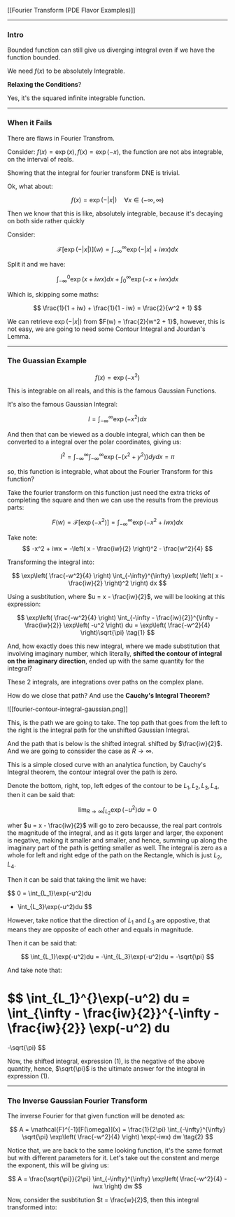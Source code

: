 [[Fourier Transform (PDE Flavor Examples)]]


---
### **Intro**

Bounded function can still give us diverging integral even if we have the function bounded. 

We need $f(x)$ to be absolutely Integrable. 

**Relaxing the Conditions**? 

Yes, it's the squared infinite integrable function. 

---
### **When it Fails**

There are flaws in Fourier Transfrom. 

Consider: $f(x) = \exp(x), f(x) = \exp(-x)$, the function are not abs integrable, on the interval of reals. 

Showing that the integral for fourier transform DNE is trivial. 

Ok, what about: 

$$
f(x) = \exp(-|x|)\quad \forall x\in (-\infty, \infty)
$$

Then we know that this is like, absolutely integrable, because it's decaying on both side rather quickly

Consider: 

$$
\mathcal{F}[\exp(-|x|)](w) = 
\int_{-\infty}^{\infty} 
\exp(-|x| + iwx)
dx
$$

Split it and we have: 

$$
\int_{-\infty}^{0}
\exp(x + iwx)
dx
+
\int_{0}^{\infty}
\exp(-x + iwx)
dx
$$

Which is, skipping some maths: 

$$
\frac{1}{1 + iw} + \frac{1}{1 - iw} = \frac{2}{w^2 + 1}
$$

We can retrieve $\exp(-|x|)$ from $F(w) = \frac{2}{w^2 + 1}$, however, this is not easy, we are going to need some Contour Integral and Jourdan's Lemma. 

---
### **The Guassian Example**

$$
f(x) = \exp(-x^2)
$$

This is integrable on all reals, and this is the famous Gaussian Functions. 

It's also the famous Gaussian Integral: 

$$
I = 
\int_{-\infty}^{\infty} 
\exp(-x^2)
dx
$$

And then that can be viewed as a double integral, which can then be converted to a integral over the polar coordinates, giving us: 

$$
I^2 = 
\int_{-\infty}^{\infty}
    \int_{-\infty}^{\infty} 
        \exp(-(x^2 + y^2))
    dy
dx = \pi
$$

so, this function is integrable, what about the Fourier Transform for this function? 

Take the fourier transform on this function just need the extra tricks of completing the square and then we can use the results from the previous parts:

$$
F(w) = \mathcal{F}[\exp(-x^2)] = \int_{-\infty}^{\infty} 
    \exp(-x^2 + iwx)
dx
$$

Take note: 
$$
-x^2 + iwx = -\left(
    x - \frac{iw}{2}
\right)^2 - \frac{w^2}{4}
$$

Transforming the integral into: 

$$
\exp\left(
    \frac{-w^2}{4}
\right)
\int_{-\infty}^{\infty} 
    \exp\left(
        \left(
            x - \frac{iw}{2}
        \right)^2
    \right)
dx
$$

Using a susbtitution, where $u = x - \frac{iw}{2}$, we will be looking at this expression: 

$$
\exp\left(
    \frac{-w^2}{4}
\right)
\int_{-\infty - \frac{iw}{2}}^{\infty - \frac{iw}{2}} 
    \exp\left(
        -u^2
    \right)
du = \exp\left(
    \frac{-w^2}{4}
\right)\sqrt{\pi}
\tag{1}
$$

And, how exactly does  this new integral, where we made substitution that involving imaginary number, which literally, **shifted the contour of integral on the imaginary direction**, ended up with the same quantity for the integral?

These 2 integrals, are integrations over paths on the complex plane. 

How do we close that path? And use the **Cauchy's Integral Theorem?**

![[fourier-contour-integral-gaussian.png]]

This, is the path we are going to take. The top path that goes from the left to the right is the integral path for the unshifted Gaussian Integral. 

And the path that is below is the shifted integral. shifted by $\frac{iw}{2}$. And we are going to conssider the case as $R\rightarrow\infty$.

This is a simple closed curve with an analytica function, by Cauchy's Integral theorem, the contour integral over the path is zero. 

Denote the bottom, right, top, left edges of the contour to be $L_1, L_2, L_3, L_4$, then it can be said that:  

$$
\lim_{R\rightarrow \infty}\int_{L_2}^{} \exp(-u^2)du = 0 
$$

wher $u = x - \frac{iw}{2}$ will go to zero becausse, the real part controls the magnitude of the integral, and as it gets larger and larger, the exponent is negative, making it smaller and smaller, and hence, summing up along the imaginary part of the path is getting smaller as well. The integral is zero as a whole for left and right edge of the path on the Rectangle, which is just $L_2, L_4$. 

Then it can be said that taking the limit we have:

$$
0 = \int_{L_1}\exp(-u^2)du
+ \int_{L_3}\exp(-u^2)du
$$

However, take notice that the direction of $L_1$ and $L_3$ are oppostive, that means they are opposite of each other and equals in magnitude. 

Then it can be said that: 

$$
\int_{L_1}\exp(-u^2)du = -\int_{L_3}\exp(-u^2)du = -\sqrt{\pi}
$$

And take note that: 

$$
\int_{L_1}^{}\exp(-u^2) du = \int_{\infty - \frac{iw}{2}}^{-\infty - \frac{iw}{2}} 
    \exp(-u^2)
du
=
-\sqrt{\pi}
$$

Now, the shifted integral, expression (1), is the negative of the above quantity, hence, $\sqrt{\pi}$ is the ultimate answer for the integral in expression (1). 

---
### **The Inverse Gaussian Fourier Transform**


The inverse Fourier for that given function will be denoted as: 

$$
A = 
\mathcal{F}^{-1}[F(\omega)](x) = 
\frac{1}{2\pi}
\int_{-\infty}^{\infty} 
    \sqrt{\pi}
    \exp\left(
        \frac{-w^2}{4}
    \right)
    \exp(-iwx)
dw
\tag{2}
$$

Notice that, we are back to the same looking function, it's the same format but with different parameters for it. Let's take out the constent and merge the exponent, this will be giving us:

$$
A = 
\frac{\sqrt{\pi}}{2\pi}
\int_{-\infty}^{\infty} 
    \exp\left(
        \frac{-w^2}{4}
        -
        iwx
    \right)
dw
$$

Now, consider the susbtitution $t = \frac{w}{2}$, then this integral transformed into: 
